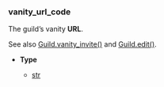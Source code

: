 ### vanity\_url\_code [](https://discordpy.readthedocs.io/en/v1.7.3/api.html#discord.AuditLogDiff.vanity_url_code)

The guild’s vanity **URL**.

See also [Guild.vanity_invite()](discord/Discord%20Models/Guild/vanity_invite) and [Guild.edit()](discord/Discord%20Models/Guild/edit).

- **Type**

	- [str](https://docs.python.org/3/library/stdtypes.html#str "(in Python v3.9)")

